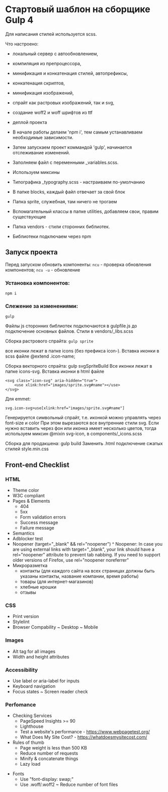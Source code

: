 # Стартовый шаблон на сборщике Gulp 4

Для написания стилей используется scss.

Что настроено:
- локальный сервер с автообновлением,
- компиляция из препроцессора,
- минификация и конкатенация стилей, автопрефиксы,
- конкатенация скриптов,
- минификация изображений,
- спрайт как растровых изображений, так и svg,
- создание woff2 и woff шрифтов из ttf
- деплой проекта

- В начале работы делаем 'npm i', тем самым устанавливаем необходимые зависимости.
- Затем запускаем проект коммандой 'gulp', начинается отслеживание изменений.
- Заполняем файл с переменными _variables.scss.
- Используем миксины
- Типографика _typography.scss - настраиваем по-умолчанию

- В папке blocks, каждый файл отвечает за свой блок
- Папка sprite, служебная, там ничего не трогаем
- Вспомагательный классы в папке utilities, добавляем свои, правим существующие
- Папка vendors - стили сторонних библиотек.
- Библиотеки подключаем через npm

## Запуск проекта

Перед запуском обновить компоненты:
```ncu``` - проверка обновления компонентов;
```ncu -u``` - обновление

### Установка компонентов:
```npm i```

### Слежение за изменениями:
```gulp```

Файлы js сторонних библиотек подключаются в gulpfile.js до подключение основных файлов. Стили в vendors/_libs.scss


Сборка растрового спрайта:
```gulp sprite```

все иконки лежат в папке icons (без префикса icon-). Вставка иконки в scss файле @extend .icon-name;

Сборка векторного спрайта:
gulp svgSpriteBuild
Все иконки лежат в папке icons-svg. Вставка иконки в html файле

```
<svg class="icon-svg" aria-hidden="true">
    <use xlink:href="images/sprite.svg#name"></use>
</svg>
```

Для emmet:


```svg.icon-svg>use[xlink:href="images/sprite.svg#name"]```

Генерируется символьный спрайт, т.е. иконкой можно управлять через font-size и color
При этом вырезаются все внутренние стили svg. Если нужно вставить через фон или иконка имеет несколько цветов, тогда используем миксин @mixin svg-icon, в components/_icons.scss


Сборка для продакшена:
gulp build
Заменить .html подключение сжатых стилей style.min.css

## Front-end Checklist

### HTML
- Theme color
- W3C compliant
- Pages & Elements
    - 404
    - 5xx
    - Form validation errors
    - Success message
    - Failure message
- Semantics
- Adblocker test
- Noopener (target="_blank" && rel="noopener")
    ^ Noopener: In case you are using external links with target="_blank", your link should have a rel="noopener" attribute to prevent tab nabbing. If you need to support older versions of Firefox, use rel="noopener noreferrer"
- Микроразметка
    - контакты (для каждого сайта на всех страницах должны быть указаны контакты, название компании, время работы)
    - товары (для интернет-магазинов)
    - хлебные крошки
    - отзывы

### CSS
- Print version
- Stylelint
- Browser Compability
    ~ Desktop
    ~ Mobile

### Images
- Alt tag for all images
- Width and height attributes

### Accessibility
- Use label or aria-label for inputs
- Keyboard navigation
- Focus states
~ Screen reader check

### Perfomance
- Checking Services
    - PageSpeed Insights >= 90
    - Lighthouse
    - Test a website's performance - https://www.webpagetest.org/
    - What Does My Site Cost? - https://whatdoesmysitecost.com/
- Rules of thumb
    - Page weight is less than 500 KB
    - Reduce number of requests
    - Minify & concatenate things
    - Lazy load
+ Fonts
    + Use "font-display: swap;"
    + Use .woff/.woff2
    ~ Reduce number of font files
